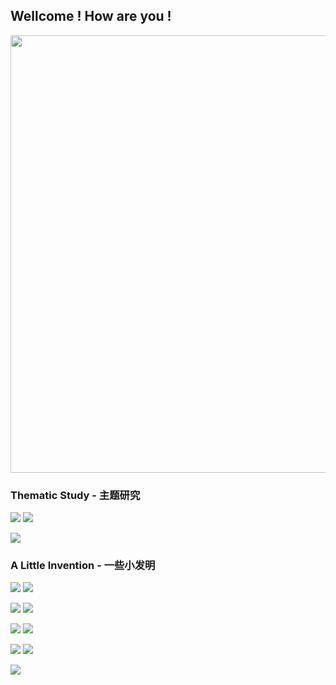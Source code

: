 


## Wellcome ! How are you !

<img width=700 src="https://github-readme-stats.vercel.app/api?username=jerryc8080&count_private=true&show_icons=true"/>


###  Thematic Study - 主题研究

[![](https://github-readme-stats.vercel.app/api/pin/?username=jerryc8080&repo=understand-tcp-udp)](https://github.com/JerryC8080/understand-tcp-udp)
[![](https://github-readme-stats.vercel.app/api/pin/?username=jerryc8080&repo=unittest-demo)](https://github.com/JerryC8080/unittest-demo)

[![](https://github-readme-stats.vercel.app/api/pin/?username=jerryc8080&repo=Tools)](https://github.com/JerryC8080/Tools)


### A Little Invention - 一些小发明

[![](https://github-readme-stats.vercel.app/api/pin/?username=beautywe&repo=beautywe)](https://github.com/beautywe/beautywe)
[![](https://github-readme-stats.vercel.app/api/pin/?username=jerryc8080&repo=memeye)](https://github.com/JerryC8080/memeye)

[![](https://github-readme-stats.vercel.app/api/pin/?username=jerryc8080&repo=module-seed)](https://github.com/JerryC8080/module-seed)
[![](https://github-readme-stats.vercel.app/api/pin/?username=jerryc8080&repo=super-cache)](https://github.com/JerryC8080/super-cache)

[![](https://github-readme-stats.vercel.app/api/pin/?username=jerryc8080&repo=mini-logger)](https://github.com/JerryC8080/mini-logger)
[![](https://github-readme-stats.vercel.app/api/pin/?username=jerryc8080&repo=method-fuse)](https://github.com/JerryC8080/method-fuse)

[![](https://github-readme-stats.vercel.app/api/pin/?username=jerryc8080&repo=concurrent-merger)](https://github.com/JerryC8080/concurrent-merger)
[![](https://github-readme-stats.vercel.app/api/pin/?username=jerryc8080&repo=docsify-remote-markdown)](https://github.com/JerryC8080/docsify-remote-markdown)

[![](https://github-readme-stats.vercel.app/api/pin/?username=jerryc8080&repo=time-buried)](https://github.com/JerryC8080/time-buried)
